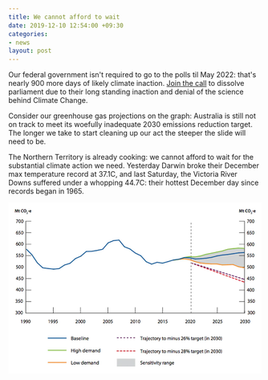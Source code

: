 ```yaml
---
title: We cannot afford to wait
date: 2019-12-10 12:54:00 +09:30
categories:
- news
layout: post
---
```

Our federal government isn't required to go to the polls til May 2022: that's nearly 900 more days of likely climate inaction. [Join the call](https://www.change.org/p/david-hurley-governor-general-calling-on-the-governor-general-to-dissolve-the-house?recruiter=13046551) to dissolve parliament due to their long standing inaction and denial of the science behind Climate Change.

Consider our greenhouse gas projections on the graph: Australia is still not on track to meet its woefully inadequate 2030 emissions reduction target. The longer we take to start cleaning up our act the steeper the slide will need to be.

The Northern Territory is already cooking: we cannot afford to wait for the substantial climate action we need. Yesterday Darwin broke their December max temperature record at 37.1C, and last Saturday, the Victoria River Downs suffered under a whopping 44.7C: their hottest December day since records began in 1965.

![Warming Trend](/assets/img/we-cannot-afford-to-wait/warming-trend.png)